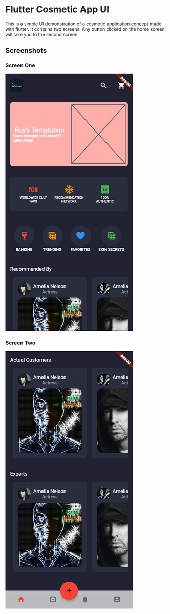 # Flutter Cosmetic App UI
This is a simple UI demonstration of a cosmetic application concept made with flutter. It contains two screens. Any button clicked on the home screen will take you to the second screen.

## Screenshots

### Screen One
<img src="screenshots/screen1.png">

### Screen Two
<img src="screenshots/screen2.png">
